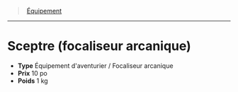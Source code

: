 ﻿---
!Equipment
Type: Équipement d'aventurier / Focaliseur arcanique
Price: 10 po
Weight: 1 kg
Id: equipment_hd.md#sceptre-focaliseur-arcanique
ParentLink: equipment_hd.md#Équipement
Name: Sceptre (focaliseur arcanique)
ParentName: Équipement
NameLevel: 1
Attributes: {}
---
> [Équipement](hd_equipment.md)

---

# Sceptre (focaliseur arcanique)

- **Type** Équipement d'aventurier / Focaliseur arcanique
- **Prix** 10 po
- **Poids** 1 kg

